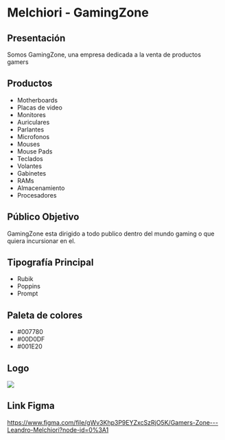 # Melchiori - GamingZone

## Presentación

Somos GamingZone, una empresa dedicada a la venta de productos gamers

## Productos
- Motherboards
- Placas de video
- Monitores
- Auriculares
- Parlantes
- Microfonos
- Mouses
- Mouse Pads
- Teclados
- Volantes
- Gabinetes
- RAMs
- Almacenamiento
- Procesadores

## Público Objetivo

GamingZone esta dirigido a todo publico dentro del mundo gaming o que quiera incursionar en el.

## Tipografía Principal

- Rubik
- Poppins
- Prompt

## Paleta de colores

- #007780
- #00D0DF
- #001E20

## Logo

<img src="https://raw.githubusercontent.com/xElDelfin/GamingZone/master/Logo2.png">

## Link Figma

https://www.figma.com/file/gWv3Khp3P9EYZxcSzRjO5K/Gamers-Zone---Leandro-Melchiori?node-id=0%3A1

